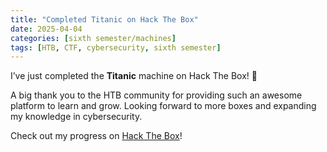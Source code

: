 ```yaml
---
title: "Completed Titanic on Hack The Box"
date: 2025-04-04
categories: [sixth semester/machines]
tags: [HTB, CTF, cybersecurity, sixth semester]
---
```


I’ve just completed the **Titanic** machine on Hack The Box! 🎉

A big thank you to the HTB community for providing such an awesome platform to learn and grow. Looking forward to more boxes and expanding my knowledge in cybersecurity. 

Check out my progress on [Hack The Box](https://www.hackthebox.com/achievement/machine/1242702/648)!

